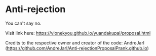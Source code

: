 # Anti-rejection
You can't say no.                                                                                                                                      

Visit link here: https://vlonekyou.github.io/yuandakupal/proposal.html

Credits to the respective owner and creator of the code:
AndreJarl (https://github.com/AndreJarl/Anti-rejectionProposalPrank.github.io)
